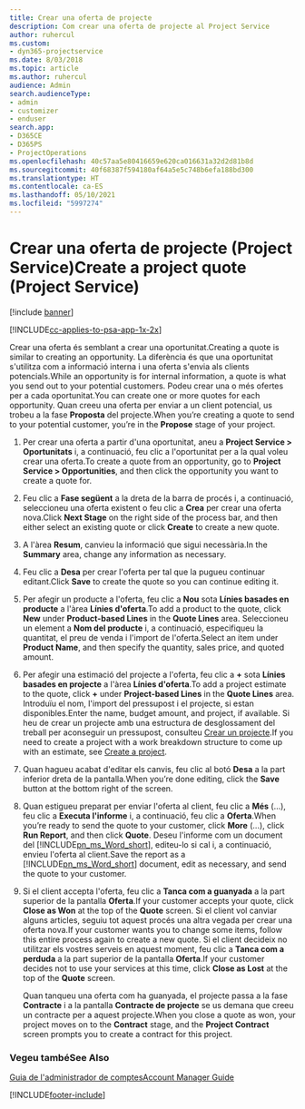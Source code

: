 ```yaml
---
title: Crear una oferta de projecte
description: Com crear una oferta de projecte al Project Service
author: ruhercul
ms.custom:
- dyn365-projectservice
ms.date: 8/03/2018
ms.topic: article
ms.author: ruhercul
audience: Admin
search.audienceType:
- admin
- customizer
- enduser
search.app:
- D365CE
- D365PS
- ProjectOperations
ms.openlocfilehash: 40c57aa5e80416659e620ca016631a32d2d81b8d
ms.sourcegitcommit: 40f68387f594180af64a5e5c748b6efa188bd300
ms.translationtype: HT
ms.contentlocale: ca-ES
ms.lasthandoff: 05/10/2021
ms.locfileid: "5997274"
---
```

# <a name="create-a-project-quote-project-service"></a><span data-ttu-id="9e5ca-103">Crear una oferta de projecte (Project Service)</span><span class="sxs-lookup"><span data-stu-id="9e5ca-103">Create a project quote (Project Service)</span></span>

[!include [banner](../includes/psa-now-project-operations.md)]

[!INCLUDE[cc-applies-to-psa-app-1x-2x](../includes/cc-applies-to-psa-app-1x-2x.md)]

<span data-ttu-id="9e5ca-104">Crear una oferta és semblant a crear una oportunitat.</span><span class="sxs-lookup"><span data-stu-id="9e5ca-104">Creating a quote is similar to creating an opportunity.</span></span> <span data-ttu-id="9e5ca-105">La diferència és que una oportunitat s'utilitza com a informació interna i una oferta s'envia als clients potencials.</span><span class="sxs-lookup"><span data-stu-id="9e5ca-105">While an opportunity is for internal information, a quote is what you send out to your potential customers.</span></span> <span data-ttu-id="9e5ca-106">Podeu crear una o més ofertes per a cada oportunitat.</span><span class="sxs-lookup"><span data-stu-id="9e5ca-106">You can create one or more quotes for each opportunity.</span></span> <span data-ttu-id="9e5ca-107">Quan creeu una oferta per enviar a un client potencial, us trobeu a la fase **Proposta** del projecte.</span><span class="sxs-lookup"><span data-stu-id="9e5ca-107">When you’re creating a quote to send to your potential customer, you’re in the **Propose** stage of your project.</span></span>  
  
1. <span data-ttu-id="9e5ca-108">Per crear una oferta a partir d'una oportunitat, aneu a **Project Service > Oportunitats** i, a continuació, feu clic a l'oportunitat per a la qual voleu crear una oferta.</span><span class="sxs-lookup"><span data-stu-id="9e5ca-108">To create a quote from an opportunity, go to **Project Service > Opportunities**, and then click the opportunity you want to create a quote for.</span></span>  
  
2. <span data-ttu-id="9e5ca-109">Feu clic a **Fase següent** a la dreta de la barra de procés i, a continuació, seleccioneu una oferta existent o feu clic a **Crea** per crear una oferta nova.</span><span class="sxs-lookup"><span data-stu-id="9e5ca-109">Click **Next Stage** on the right side of the process bar, and then either select an existing quote or click **Create** to create a new quote.</span></span>  
  
3. <span data-ttu-id="9e5ca-110">A l'àrea **Resum**, canvieu la informació que sigui necessària.</span><span class="sxs-lookup"><span data-stu-id="9e5ca-110">In the **Summary** area, change any information as necessary.</span></span>  
  
4. <span data-ttu-id="9e5ca-111">Feu clic a **Desa** per crear l'oferta per tal que la pugueu continuar editant.</span><span class="sxs-lookup"><span data-stu-id="9e5ca-111">Click **Save** to create the quote so you can continue editing it.</span></span>  
  
5. <span data-ttu-id="9e5ca-112">Per afegir un producte a l'oferta, feu clic a **Nou** sota **Línies basades en producte** a l'àrea **Línies d'oferta**.</span><span class="sxs-lookup"><span data-stu-id="9e5ca-112">To add a product to the quote, click **New** under **Product-based Lines** in the **Quote Lines** area.</span></span> <span data-ttu-id="9e5ca-113">Seleccioneu un element a **Nom del producte** i, a continuació, especifiqueu la quantitat, el preu de venda i l'import de l'oferta.</span><span class="sxs-lookup"><span data-stu-id="9e5ca-113">Select an item under **Product Name**, and then specify the quantity, sales price, and quoted amount.</span></span>  
  
6. <span data-ttu-id="9e5ca-114">Per afegir una estimació del projecte a l'oferta, feu clic a **+** sota **Línies basades en projecte** a l'àrea **Línies d'oferta**.</span><span class="sxs-lookup"><span data-stu-id="9e5ca-114">To add a project estimate to the quote, click **+** under **Project-based Lines** in the **Quote Lines** area.</span></span> <span data-ttu-id="9e5ca-115">Introduïu el nom, l'import del pressupost i el projecte, si estan disponibles.</span><span class="sxs-lookup"><span data-stu-id="9e5ca-115">Enter the name, budget amount, and project, if available.</span></span> <span data-ttu-id="9e5ca-116">Si heu de crear un projecte amb una estructura de desglossament del treball per aconseguir un pressupost, consulteu [Crear un projecte](../psa/create-project.md).</span><span class="sxs-lookup"><span data-stu-id="9e5ca-116">If you need to create a project with a work breakdown structure to come up with an estimate, see [Create a project](../psa/create-project.md).</span></span>  
  
7. <span data-ttu-id="9e5ca-117">Quan hagueu acabat d'editar els canvis, feu clic al botó **Desa** a la part inferior dreta de la pantalla.</span><span class="sxs-lookup"><span data-stu-id="9e5ca-117">When you’re done editing, click the **Save** button at the bottom right of the screen.</span></span>  
  
8. <span data-ttu-id="9e5ca-118">Quan estigueu preparat per enviar l'oferta al client, feu clic a **Més** (...), feu clic a **Executa l'informe** i, a continuació, feu clic a **Oferta**.</span><span class="sxs-lookup"><span data-stu-id="9e5ca-118">When you’re ready to send the quote to your customer, click **More** (…), click **Run Report**, and then click **Quote**.</span></span> <span data-ttu-id="9e5ca-119">Deseu l'informe com un document del [!INCLUDE[pn_ms_Word_short](../includes/pn-ms-word-short.md)], editeu-lo si cal i, a continuació, envieu l'oferta al client.</span><span class="sxs-lookup"><span data-stu-id="9e5ca-119">Save the report as a [!INCLUDE[pn_ms_Word_short](../includes/pn-ms-word-short.md)] document, edit as necessary, and send the quote to your customer.</span></span>  
  
9. <span data-ttu-id="9e5ca-120">Si el client accepta l'oferta, feu clic a **Tanca com a guanyada** a la part superior de la pantalla **Oferta**.</span><span class="sxs-lookup"><span data-stu-id="9e5ca-120">If your customer accepts your quote, click **Close as Won** at the top of the **Quote** screen.</span></span> <span data-ttu-id="9e5ca-121">Si el client vol canviar alguns articles, seguiu tot aquest procés una altra vegada per crear una oferta nova.</span><span class="sxs-lookup"><span data-stu-id="9e5ca-121">If your customer wants you to change some items, follow this entire process again to create a new quote.</span></span> <span data-ttu-id="9e5ca-122">Si el client decideix no utilitzar els vostres serveis en aquest moment, feu clic a **Tanca com a perduda** a la part superior de la pantalla **Oferta**.</span><span class="sxs-lookup"><span data-stu-id="9e5ca-122">If your customer decides not to use your services at this time, click **Close as Lost** at the top of the **Quote** screen.</span></span>  
  
   <span data-ttu-id="9e5ca-123">Quan tanqueu una oferta com ha guanyada, el projecte passa a la fase **Contracte** i a la pantalla **Contracte de projecte** se us demana que creeu un contracte per a aquest projecte.</span><span class="sxs-lookup"><span data-stu-id="9e5ca-123">When you close a quote as won, your project moves on to the **Contract** stage, and the **Project Contract** screen prompts you to create a contract for this project.</span></span>  
  
### <a name="see-also"></a><span data-ttu-id="9e5ca-124">Vegeu també</span><span class="sxs-lookup"><span data-stu-id="9e5ca-124">See Also</span></span>  
 [<span data-ttu-id="9e5ca-125">Guia de l'administrador de comptes</span><span class="sxs-lookup"><span data-stu-id="9e5ca-125">Account Manager Guide</span></span>](../psa/account-manager-guide.md)


[!INCLUDE[footer-include](../includes/footer-banner.md)]